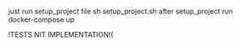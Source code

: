 just run setup_project file 
sh setup_project.sh
after setup_project
run docker-compose up


!TESTS NIT IMPLEMENTATION!(